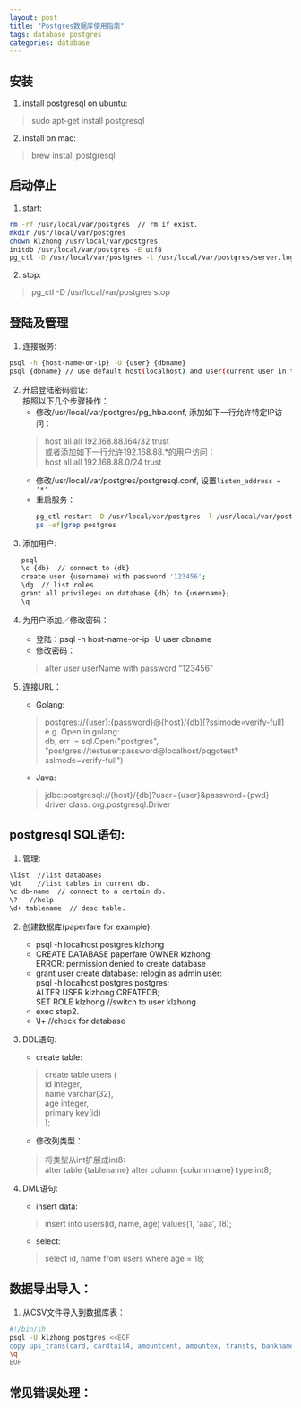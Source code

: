 ```yaml
---
layout: post
title: "Postgres数据库使用指南"
tags: database postgres
categories: database
---
```


## 安装  
1. install postgresql on ubuntu:  
>sudo apt-get install postgresql  

2. install on mac:  
>brew install postgresql  

## 启动停止  
1. start:  

~~~bash
rm -rf /usr/local/var/postgres  // rm if exist.
mkdir /usr/local/var/postgres
chown klzhong /usr/local/var/postgres
initdb /usr/local/var/postgres -E utf8
pg_ctl -D /usr/local/var/postgres -l /usr/local/var/postgres/server.log start  
~~~
2. stop:  
>pg_ctl -D /usr/local/var/postgres stop

## 登陆及管理  
1. 连接服务:

~~~bash
psql -h {host-name-or-ip} -U {user} {dbname}  
psql {dbname} // use default host(localhost) and user(current user in terminal).
~~~
2. 开启登陆密码验证:  
按照以下几个步骤操作：  
    * 修改/usr/local/var/postgres/pg_hba.conf, 添加如下一行允许特定IP访问：  
    >host  all  all   192.168.88.164/32   trust  
    或者添加如下一行允许192.168.88.*的用户访问：  
    >host  all  all   192.168.88.0/24   trust  
    * 修改/usr/local/var/postgres/postgresql.conf, 设置`listen_address = '*'`  
    * 重启服务：  
        ~~~bash
        pg_ctl restart -D /usr/local/var/postgres -l /usr/local/var/postgres/server.log
        ps -ef|grep postgres  
        ~~~
3. 添加用户:  

~~~bash
   psql
   \c {db}  // connect to {db}  
   create user {username} with password '123456';  
   \dg  // list roles  
   grant all privileges on database {db} to {username};  
   \q
~~~

4. 为用户添加／修改密码：  
    * 登陆：psql -h host-name-or-ip -U user dbname  
    * 修改密码：  
    >alter user userName with password "123456"

5. 连接URL：
    * Golang:  
    >postgres://{user}:{password}@{host}/{db}[?sslmode=verify-full]  
    >e.g. Open in golang:  
    >db, err := sql.Open("postgres", "postgres://testuser:password@localhost/pqgotest?sslmode=verify-full")  
    * Java:  
    >jdbc:postgresql://{host}/{db}?user={user}&password={pwd}  
    >driver class: org.postgresql.Driver

## postgresql SQL语句:
1. 管理:  

~~~bash
\list  //list databases  
\dt    //list tables in current db.  
\c db-name  // connect to a certain db.  
\?   //help  
\d+ tablename  // desc table.  
~~~
2. 创建数据库(paperfare for example):  
    * psql -h localhost postgres klzhong  
    * CREATE DATABASE paperfare OWNER klzhong;  
        ERROR:  permission denied to create database  
    * grant user create database: relogin as admin user:  
           psql -h localhost postgres postgres;  
           ALTER USER klzhong CREATEDB;  
           SET ROLE klzhong  //switch to user klzhong  
    * exec step2.  
    * \l+  //check for database  

3. DDL语句:  
    * create table:  
    > create table users (  
    >    id integer,  
    >    name varchar(32),  
    >    age integer,  
    >    primary key(id)  
    > );  
    * 修改列类型：  
    > 将类型从int扩展成int8:  
    > alter table {tablename} alter column {columnname} type int8;  
4. DML语句:  
    * insert data:  
    > insert into users(id, name, age) values(1, 'aaa', 18);  
    * select:  
    > select id, name from users where age = 18;  

## 数据导出导入：  
1. 从CSV文件导入到数据库表：  

~~~bash
#!/bin/sh
psql -U klzhong postgres <<EOF
copy ups_trans(card, cardtail4, amountcent, amountex, transts, bankname) from '/Users/klzhong/temp/trans_sample.csv' delimiter ',' csv;
\q
EOF
~~~

## 常见错误处理：
